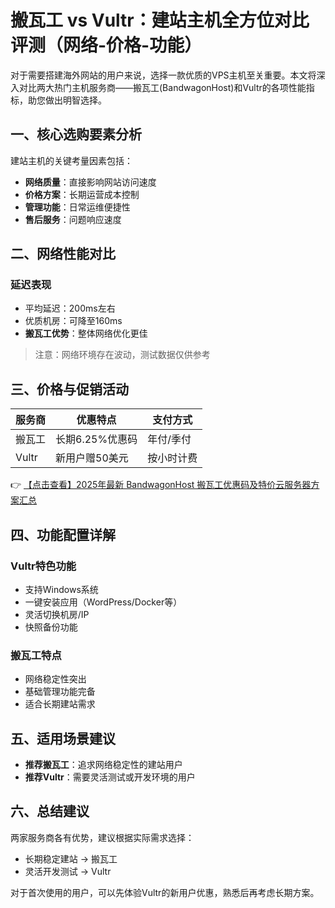 # 搬瓦工 vs Vultr：建站主机全方位对比评测（网络-价格-功能）

对于需要搭建海外网站的用户来说，选择一款优质的VPS主机至关重要。本文将深入对比两大热门主机服务商——搬瓦工(BandwagonHost)和Vultr的各项性能指标，助您做出明智选择。

## 一、核心选购要素分析
建站主机的关键考量因素包括：
- **网络质量**：直接影响网站访问速度
- **价格方案**：长期运营成本控制
- **管理功能**：日常运维便捷性
- **售后服务**：问题响应速度

## 二、网络性能对比
### 延迟表现
- 平均延迟：200ms左右
- 优质机房：可降至160ms
- **搬瓦工优势**：整体网络优化更佳

> 注意：网络环境存在波动，测试数据仅供参考

## 三、价格与促销活动
| 服务商 | 优惠特点                  | 支付方式       |
|--------|---------------------------|----------------|
| 搬瓦工 | 长期6.25%优惠码           | 年付/季付      |
| Vultr  | 新用户赠50美元             | 按小时计费     |

👉 [【点击查看】2025年最新 BandwagonHost 搬瓦工优惠码及特价云服务器方案汇总](https://bit.ly/banwagon)

## 四、功能配置详解
### Vultr特色功能
- 支持Windows系统
- 一键安装应用（WordPress/Docker等）
- 灵活切换机房/IP
- 快照备份功能

### 搬瓦工特点
- 网络稳定性突出
- 基础管理功能完备
- 适合长期建站需求

## 五、适用场景建议
- **推荐搬瓦工**：追求网络稳定性的建站用户
- **推荐Vultr**：需要灵活测试或开发环境的用户

## 六、总结建议
两家服务商各有优势，建议根据实际需求选择：
- 长期稳定建站 → 搬瓦工
- 灵活开发测试 → Vultr

对于首次使用的用户，可以先体验Vultr的新用户优惠，熟悉后再考虑长期方案。
